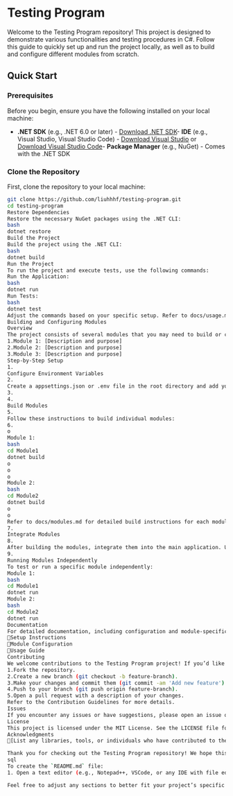 # Testing Program

Welcome to the Testing Program repository! This project is designed to demonstrate various functionalities and testing procedures in C#. Follow this guide to quickly set up and run the project locally, as well as to build and configure different modules from scratch.
## Quick Start
### Prerequisites

Before you begin, ensure you have the following installed on your local machine:
- **.NET SDK** (e.g., .NET 6.0 or later) - [Download .NET SDK](https://dotnet.microsoft.com/download)- **IDE** (e.g., Visual Studio, Visual Studio Code) - [Download Visual Studio](https://visualstudio.microsoft.com/) or [Download Visual Studio Code](https://code.visualstudio.com/)- **Package Manager** (e.g., NuGet) - Comes with the .NET SDK
### Clone the Repository

First, clone the repository to your local machine:
```bash
git clone https://github.com/liuhhhf/testing-program.git
cd testing-program
Restore Dependencies
Restore the necessary NuGet packages using the .NET CLI:
bash
dotnet restore
Build the Project
Build the project using the .NET CLI:
bash
dotnet build
Run the Project
To run the project and execute tests, use the following commands:
Run the Application:
bash
dotnet run
Run Tests:
bash
dotnet test
Adjust the commands based on your specific setup. Refer to docs/usage.md for detailed instructions.
Building and Configuring Modules
Overview
The project consists of several modules that you may need to build or configure. Here’s a brief overview of each module:
1.Module 1: [Description and purpose]
2.Module 2: [Description and purpose]
3.Module 3: [Description and purpose]
Step-by-Step Setup
1.
Configure Environment Variables
2.
Create a appsettings.json or .env file in the root directory and add your environment-specific settings. Example configuration can be found in appsettings.example.json.
3.
4.
Build Modules
5.
Follow these instructions to build individual modules:
6.
o
Module 1:
bash
cd Module1
dotnet build
o
o
o
Module 2:
bash
cd Module2
dotnet build
o
o
Refer to docs/modules.md for detailed build instructions for each module.
7.
Integrate Modules
8.
After building the modules, integrate them into the main application. Update configuration files in config/ and ensure all modules are correctly linked.
9.
Running Modules Independently
To test or run a specific module independently:
Module 1:
bash
cd Module1
dotnet run
Module 2:
bash
cd Module2
dotnet run
Documentation
For detailed documentation, including configuration and module-specific instructions, visit the following links:
Setup Instructions
Module Configuration
Usage Guide
Contributing
We welcome contributions to the Testing Program project! If you’d like to contribute, please:
1.Fork the repository.
2.Create a new branch (git checkout -b feature-branch).
3.Make your changes and commit them (git commit -am 'Add new feature').
4.Push to your branch (git push origin feature-branch).
5.Open a pull request with a description of your changes.
Refer to the Contribution Guidelines for more details.
Issues
If you encounter any issues or have suggestions, please open an issue on the GitHub Issues page. We aim to address them as soon as possible.
License
This project is licensed under the MIT License. See the LICENSE file for more information.
Acknowledgments
[List any libraries, tools, or individuals who have contributed to the project.]

Thank you for checking out the Testing Program repository! We hope this guide helps you quickly set up and understand the project.
sql
To create the `README.md` file:
1. Open a text editor (e.g., Notepad++, VSCode, or any IDE with file editing capabilities).2. Copy and paste the above content into the editor.3. Save the file as `README.md` in the root directory of your project.

Feel free to adjust any sections to better fit your project’s specific details and setup instructions.

